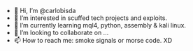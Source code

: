 - 👋 Hi, I’m @carlobisda
- 👀 I’m interested in scuffed tech projects and exploits.
- 🌱 I’m currently learning mql4, python, assembly & kali linux.
- 💞️ I’m looking to collaborate on ...
- 📫 How to reach me: smoke signals or morse code. XD

<!---
carlobisda/carlobisda is a ✨ special ✨ repository because its `README.md` (this file) appears on your GitHub profile.
You can click the Preview link to take a look at your changes.
--->
